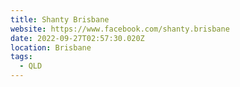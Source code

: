 ```yaml
---
title: Shanty Brisbane
website: https://www.facebook.com/shanty.brisbane
date: 2022-09-27T02:57:30.020Z
location: Brisbane
tags:
  - QLD
---
```

